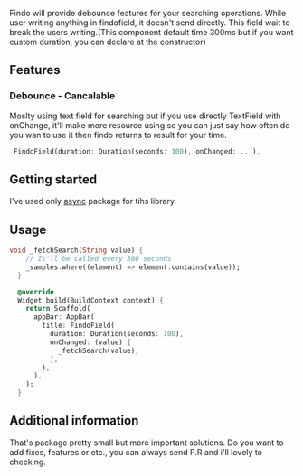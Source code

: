 Findo will provide debounce features for your searching operations. While user writing anything in findofield, it doesn't send directly. This field wait to break the users writing.(This component default time 300ms but if you want custom duration, you can declare at the constructor)

## Features

### Debounce - Cancalable

Moslty using text field for searching but if you use directly TextField with onChange, it'll make more resource using so you can just say how often do you wan to use it then findo returns to result for your time.

```dart
 FindoField(duration: Duration(seconds: 100), onChanged: .. ),
```

## Getting started

I've used only [async](https://pub.dev/packages/async) package for tihs library.

## Usage

```dart
void _fetchSearch(String value) {
    // It'll be called every 300 seconds
    _samples.where((element) => element.contains(value));
  }

  @override
  Widget build(BuildContext context) {
    return Scaffold(
      appBar: AppBar(
        title: FindoField(
          duration: Duration(seconds: 100),
          onChanged: (value) {
            _fetchSearch(value);
          },
        ),
      ),
    );
  }
```

## Additional information

That's package pretty small but more important solutions. Do you want to add fixes, features or etc., you can always send P.R and i'll lovely to checking.

